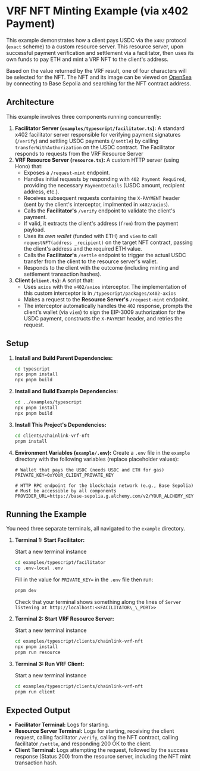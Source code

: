 # VRF NFT Minting Example (via x402 Payment)

This example demonstrates how a client pays USDC via the `x402` protocol (`exact` scheme) to a custom resource server. This resource server, upon successful payment verification and settlement via a facilitator, then uses its own funds to pay ETH and mint a VRF NFT to the client's address.

Based on the value returned by the VRF result, one of four characters will be selected for the NFT. The NFT and its image can be viewed on [OpenSea](https://testnets.opensea.io/) by connecting to Base Sepolia and searching for the NFT contract address.

## Architecture

This example involves three components running concurrently:

1.  **Facilitator Server (`examples/typescript/facilitator.ts`):** A standard x402 facilitator server responsible for verifying payment signatures (`/verify`) and settling USDC payments (`/settle`) by calling `transferWithAuthorization` on the USDC contract. The Facilitator responds to requests from the VRF Resource Server
2.  **VRF Resource Server (`resource.ts`):** A custom HTTP server (using Hono) that:
    - Exposes a `/request-mint` endpoint.
    - Handles initial requests by responding with `402 Payment Required`, providing the necessary `PaymentDetails` (USDC amount, recipient address, etc.).
    - Receives subsequent requests containing the `X-PAYMENT` header (sent by the client's interceptor, implmented in `x402/axios`).
    - Calls the **Facilitator's** `/verify` endpoint to validate the client's payment.
    - If valid, it extracts the client's address (`from`) from the payment payload.
    - Uses its _own wallet_ (funded with ETH) and `viem` to call `requestNFT(address _recipient)` on the target NFT contract, passing the client's address and the required ETH value.
    - Calls the **Facilitator's** `/settle` endpoint to trigger the actual USDC transfer from the client to the resource server's wallet.
    - Responds to the client with the outcome (including minting and settlement transaction hashes).
3.  **Client (`client.ts`):** A script that:
    - Uses `axios` with the `x402/axios` interceptor. The implementation of this custom interceptor is in `/typescript/packages/x402-axios`
    - Makes a request to the **Resource Server's** `/request-mint` endpoint.
    - The interceptor automatically handles the `402` response, prompts the client's wallet (via `viem`) to sign the EIP-3009 authorization for the USDC payment, constructs the `X-PAYMENT` header, and retries the request.

## Setup

1. **Install and Build Parent Dependencies:**

   ```bash
   cd typescript
   npx pnpm install
   npx pnpm build
   ```

2. **Install and Build Example Dependencies:**

   ```bash
   cd ../examples/typescript
   npx pnpm install
   npx pnpm build
   ```

3. **Install This Project's Dependencies:**

   ```bash
   cd clients/chainlink-vrf-nft
   pnpm install
   ```

4. **Environment Variables (`example/.env`):** Create a `.env` file in the `example` directory with the following variables (replace placeholder values):

   ```dotenv
   # Wallet that pays the USDC (needs USDC and ETH for gas)
   PRIVATE_KEY=0xYOUR_CLIENT_PRIVATE_KEY

   # HTTP RPC endpoint for the blockchain network (e.g., Base Sepolia)
   # Must be accessible by all components
   PROVIDER_URL=https://base-sepolia.g.alchemy.com/v2/YOUR_ALCHEMY_KEY
   ```

## Running the Example

You need three separate terminals, all navigated to the `example` directory.

1.  **Terminal 1: Start Facilitator:**

    Start a new terminal instance

    ```bash
    cd examples/typescript/facilitator
    cp .env-local .env
    ```

    Fill in the value for `PRIVATE_KEY=` in the `.env` file then run:

    ```bash
    pnpm dev
    ```

    Check that your terminal shows something along the lines of `Server listening at http://localhost:<<FACILITATOR\_\_PORT>>`

2.  **Terminal 2: Start VRF Resource Server:**

    Start a new terminal instance

    ```bash
    cd examples/typescript/clients/chainlink-vrf-nft
    npx pnpm install
    pnpm run resource
    ```

3.  **Terminal 3: Run VRF Client:**

    Start a new terminal instance

    ```bash
    cd examples/typescript/clients/chainlink-vrf-nft
    pnpm run client
    ```

## Expected Output

- **Facilitator Terminal:** Logs for starting.
- **Resource Server Terminal:** Logs for starting, receiving the client request, calling facilitator `/verify`, calling the NFT contract, calling facilitator `/settle`, and responding 200 OK to the client.
- **Client Terminal:** Logs attempting the request, followed by the success response (Status 200) from the resource server, including the NFT mint transaction hash.
